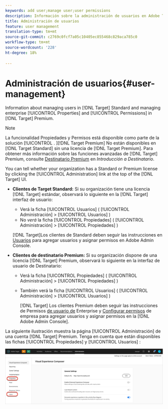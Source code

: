 ```yaml
---
keywords: add user;manage user;user permissions
description: Información sobre la administración de usuarios en Adobe Target Standard y la administración de propiedades y permisos de empresa en Adobe Target Premium.
title: Administración de usuarios
feature: user management
translation-type: tm+mt
source-git-commit: c2769c0fcf7a05c10405ec855468c829aca785c0
workflow-type: tm+mt
source-wordcount: '228'
ht-degree: 18%

---
```



# Administración de usuarios{#user-management}

Information about managing users in [!DNL Target] Standard and managing enterprise [!UICONTROL Properties] and [!UICONTROL Permissions] in [!DNL Target] Premium.

>[!NOTE]
>
>La funcionalidad Propiedades y Permisos está disponible como parte de la solución [!UICONTROL . ][!DNL Target Premium] No están disponibles en [!DNL Target Standard] sin una licencia de [!DNL Target Premium]. Para obtener más información sobre las funciones avanzadas de [!DNL Target] Premium, consulte [Destinatario Premium](/help/c-intro/intro.md#premium) en *Introducción a Destinatario*.

You can tell whether your organization has a Standard or Premium license by clicking the [!UICONTROL Administration] link at the top of the [!DNL Target] UI.

* **Clientes de Target Standard:** Si su organización tiene una licencia [!DNL Target] estándar, observará lo siguiente en la [!DNL Target] interfaz de usuario:

   * Verá la ficha [!UICONTROL Usuarios] ( [!UICONTROL Administración] > [!UICONTROL Usuarios] )
   * No *verá* la ficha [!UICONTROL Propiedades] ( [!UICONTROL Administración] > [!UICONTROL Propiedades] )

   [!DNL Target]Los clientes de Standard deben seguir las instrucciones en [Usuarios](/help/administrating-target/c-user-management/c-user-management/user-management.md) para agregar usuarios y asignar permisos en Adobe Admin Console.

* **Clientes de destinatario Premium:** Si su organización dispone de una licencia [!DNL Target] Premium, observará lo siguiente en la interfaz de usuario de Destinatario:

   * Verá la ficha [!UICONTROL Propiedades] ( [!UICONTROL Administración] > [!UICONTROL Propiedades] )
   * También verá la ficha [!UICONTROL Usuarios] ( [!UICONTROL Administración] > [!UICONTROL Usuarios] )

      [!DNL Target] Los clientes Premium deben seguir las instrucciones de Permisos [de usuario de](/help/administrating-target/c-user-management/property-channel/property-channel.md#concept_E396B16FA2024ADBA27BC056138F9838) Enterprise y [Configurar permisos](/help/administrating-target/c-user-management/property-channel/properties-overview.md#concept_22F2855DBF0D4754B9460F5D68749C71) de empresa para agregar usuarios y asignar permisos en la [!DNL Adobe Admin Console].

La siguiente ilustración muestra la página [!UICONTROL Administración] de una cuenta [!DNL Target] Premium. Tenga en cuenta que están disponibles las fichas [!UICONTROL Propiedades] y [!UICONTROL Usuarios] :

![Ficha Administración](/help/administrating-target/assets/premium.png)

